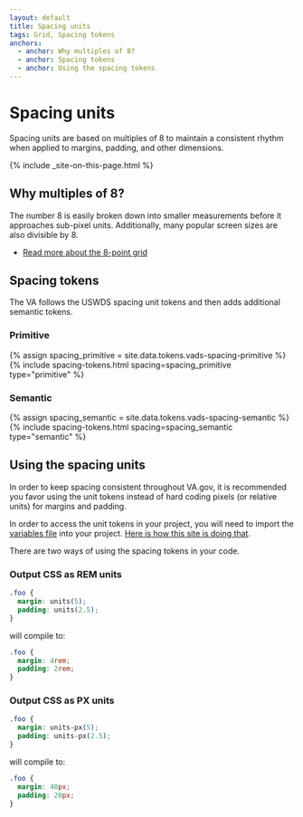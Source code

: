 ```yaml
---
layout: default
title: Spacing units
tags: Grid, Spacing tokens
anchors:
  - anchor: Why multiples of 8?
  - anchor: Spacing tokens
  - anchor: Using the spacing tokens
---
```


# Spacing units

<div class="va-introtext">
  Spacing units are based on multiples of 8 to maintain a consistent rhythm when applied to margins, padding, and other dimensions.
</div>

{% include _site-on-this-page.html %}

## Why multiples of 8?

The number 8 is easily broken down into smaller measurements before it approaches sub-pixel units. Additionally, many popular screen sizes are also divisible by 8.

- [Read more about the 8-point grid](https://spec.fm/specifics/8-pt-grid)

## Spacing tokens

The VA follows the USWDS spacing unit tokens and then adds additional semantic tokens.

### Primitive

{% assign spacing_primitive = site.data.tokens.vads-spacing-primitive %}
{% include spacing-tokens.html 
    spacing=spacing_primitive 
    type="primitive" 
%}

### Semantic

{% assign spacing_semantic = site.data.tokens.vads-spacing-semantic %}
{% include spacing-tokens.html 
    spacing=spacing_semantic 
    type="semantic"
%}

## Using the spacing units

In order to keep spacing consistent throughout VA.gov, it is recommended you favor using the unit tokens instead of hard coding pixels (or relative units) for margins and padding.

In order to access the unit tokens in your project, you will need to import the [variables file](https://github.com/department-of-veterans-affairs/component-library/tree/main/packages/css-library/dist/tokens/css/variables.css) into your project. [Here is how this site is doing that](https://github.com/department-of-veterans-affairs/vets-design-system-documentation/blob/main/src/assets/stylesheets/application.scss).

There are two ways of using the spacing tokens in your code.

### Output CSS as REM units

```css
.foo {
  margin: units(5);
  padding: units(2.5);  
}
```

will compile to:
```css
.foo {
  margin: 4rem;
  padding: 2rem;
}
```

### Output CSS as PX units

```css
.foo {
  margin: units-px(5);
  padding: units-px(2.5);  
}
```

will compile to:
```css
.foo {
  margin: 40px;
  padding: 20px;
}
```

